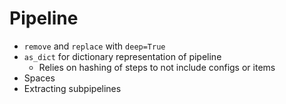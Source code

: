 # Pipeline
* `remove` and `replace` with `deep=True`
* `as_dict` for dictionary representation of pipeline
  * Relies on hashing of steps to not include configs or items
* Spaces
* Extracting subpipelines
